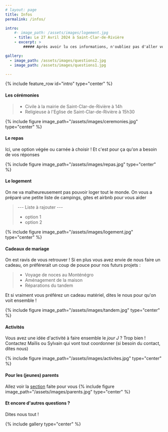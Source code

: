 ```yaml
---
# layout: page
title: Infos
permalink: /infos/

intro:
    #- image_path: /assets/images/logement.jpg
    - title: Le 27 Avril 2024 à Saint-Clar-de-Rivière
    - excerpt: >
        ##### Après avoir lu ces informations, n'oubliez pas d'aller voir le [questionnaire](/questionnaire) !

gallery:
  - image_path: /assets/images/questions2.jpg
  - image_path: /assets/images/questions1.jpg

---
```

{% include feature_row id="intro" type="center" %}

#### Les cérémonies
> * Civile à la mairie de Saint-Clar-de-Rivière à 14h
> * Religieuse à l'Eglise de Saint-Clar-de-Rivière à 15h30

{% include figure image_path="/assets/images/ceremonies.jpg" type="center" %}

#### Le repas
Ici, une option végée ou carnée à choisir ! Et c'est pour ça qu'on a besoin de vos réponses

{% include figure image_path="/assets/images/repas.jpg" type="center" %}


#### Le logement
On ne va malheureusement pas pouvoir loger tout le monde. On vous a préparé une petite liste de campings, gites et airbnb pour vous aider
> --- Liste à rajouter ---
> - option 1
> - option 2

{% include figure image_path="/assets/images/logement.jpg" type="center" %}

#### Cadeaux de mariage
On est ravis de vous retrouver ! Si en plus vous avez envie de nous faire un cadeau, on préférerait un coup de pouce pour nos futurs projets :
> - Voyage de noces au Monténégro
> - Aménagement de la maison
> - Réparations du tandem

Et si vraiment vous préférez un cadeau matériel, dites le nous pour qu'on voit ensemble !

{% include figure image_path="/assets/images/tandem.jpg" type="center" %}

#### Activités
Vous avez une idée d'activité à faire ensemble le _jour J_ ? Trop bien !
Contactez Maïlis ou Sylvain qui vont tout coordonner (si besoin du contact, dites nous)

{% include figure image_path="/assets/images/activites.jpg" type="center" %}

#### Pour les (jeunes) parents
Allez voir la [section](/parents/) faite pour vous
{% include figure image_path="/assets/images/parents.jpg" type="center" %}

#### Et encore d'autres questions ?
Dites nous tout !

{% include gallery type="center" %}